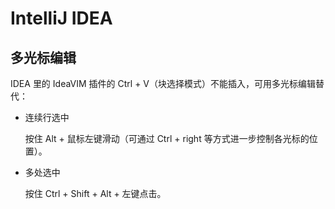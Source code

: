 # IntelliJ IDEA

## 多光标编辑

IDEA 里的 IdeaVIM 插件的 Ctrl + V（块选择模式）不能插入，可用多光标编辑替代：

- 连续行选中

	按住 Alt + 鼠标左键滑动（可通过 Ctrl + right 等方式进一步控制各光标的位置）。

- 多处选中

	按住 Ctrl + Shift + Alt + 左键点击。